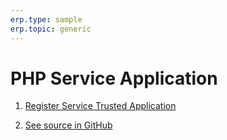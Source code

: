 ```yaml
---
erp.type: sample
erp.topic: generic
---
```


# PHP Service Application

1. [Register Service Trusted Application](../common-tasks/register-trusted-app.md#register-service-application)

2. [See source in GitHub](https://github.com/ErpNetDocs/dev/tree/master/domain-api/samples/src/php)
